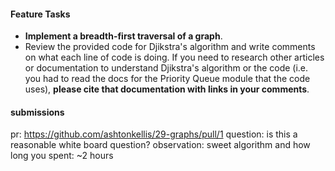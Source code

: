 #### Feature Tasks 
* **Implement a breadth-first traversal of a graph**. 
* Review the provided code for Djikstra's algorithm and write comments on what each line of code is doing. If you need to research other articles or documentation to understand Djikstra's algorithm or the code (i.e. you had to read the docs for the Priority Queue module that the code uses), **please cite that documentation with links in your comments**. 

#### submissions
pr: https://github.com/ashtonkellis/29-graphs/pull/1
question: is this a reasonable white board question?
observation: sweet algorithm
and how long you spent: ~2 hours
